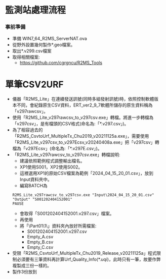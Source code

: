 # 監測站處理流程

### 事前準備
+ 準備 WIN7_64_R2MS_ServerNAT.ova
+ 從野外設置幾何製作*.geo檔案。
+ 取出*.v299.csv檔案
+ 取得相關檔案:
  + https://github.com/cgrgncu/R2MS_Tools

# 單筆CSV2URF
+ 儀器「R2MS_Lite」在連續發送訊號(同時多組發射訊號)時，依照控制軟體版本不同，會紀錄原生CSV資料，ERT_ver2_9_7軟體所儲存的原生資料稱為「v297rawcsv」。
+ 使用「R2MS_Lite_v297rawcsv_to_v297csv.exe」轉檔。將進一步轉檔為「v297csv」，是有檔頭的CSV格式(命名為:「*.v297.csv」)。
+ 為了相容過去的「R2MS_CsvtoUrf_MultipleTx_Chu2019_v20211125a.exe」，需要使用「R2MS_Lite_v297csv_to_v297Ecsv_v20240408a.exe」把「v297csv」轉檔為「v297Ecsv」(命名為:「*.v297E.csv」)。
+ 「R2MS_Lite_v297rawcsv_to_v297csv.exe」轉檔說明:
  + 建議依照範例程式調整輸出檔名。
  + XP1使用S001，XP2使用S002。
  + 這裡選用XP1的原始CSV檔案為範例「2024_04_15_20_01.csv」，放到Input資料夾中。
  + 編寫BATCH為
  ```
  R2MS_Lite_v297rawcsv_to_v297csv.exe "Input\2024_04_15_20_01.csv" "Output" "S001202404152001"
  PAUSE
    ```
  + 會取得「S001202404152001.v297.csv」檔案。
  + 再使用
  + 將「\Part01\1\」資料夾內放好所需檔案:
    + S001202404152001.v297.csv
    + Empty_A.csv
    + Empty_B.csv
    + Empty_C.csv
+ 受限「R2MS_CsvtoUrf_MultipleTx_Chu2019_Release_v20211125a」程式限制必須要有三筆資料再計算Urf_Quality_Info(*.uqi)，此時只有一筆，故要作弊複製成三份一樣的。
+ 製作3份放到 
